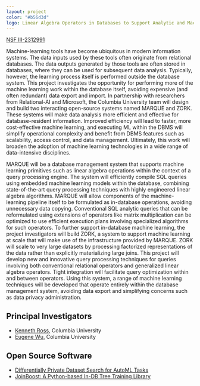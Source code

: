 ```yaml
---
layout: project
color: "#b56d3d"
logo: Linear Algebra Operators in Databases to Support Analytic and Machine-Learning Workloads
---
```


<div class="callout">
  <a href="https://www.nsf.gov/awardsearch/showAward?AWD_ID=2312991">NSF III-2312991</a>
</div>


Machine-learning tools have become ubiquitous in modern information systems. The data inputs used by these tools often originate from relational databases. The data outputs generated by those tools are often stored in databases, where they can be used for subsequent data analysis. Typically, however, the learning process itself is performed outside the database system. This project investigates the opportunity for performing more of the machine learning work within the database itself, avoiding expensive (and often redundant) data export and import. In partnership with researchers from Relational-AI and Microsoft, the Columbia University team will design and build two interacting open-source systems named MARQUE and ZORK. These systems will make data analysis more efficient and effective for database-resident information. Improved efficiency will lead to faster, more cost-effective machine learning, and executing ML within the DBMS will simplify operational complexity and benefit from DBMS features such as scalability, access control, and data management. Ultimately, this work will broaden the adoption of machine learning technologies in a wide range of data-intensive disciplines.

MARQUE will be a database management system that supports machine learning primitives such as linear algebra operations within the context of a query processing engine. The system will efficiently compile SQL queries using embedded machine learning models within the database, combining state-of-the-art query processing techniques with highly engineered linear algebra algorithms. MARQUE will allow components of the machine-learning pipeline itself to be formulated as in-database operations, avoiding unnecessary data copying. Conventional SQL analytic queries that can be reformulated using extensions of operators like matrix multiplication can be optimized to use efficient execution plans involving specialized algorithms for such operators. To further support in-database machine learning, the project investigators will build ZORK, a system to support machine learning at scale that will make use of the infrastructure provided by MARQUE. ZORK will scale to very large datasets by processing factorized representations of the data rather than explicitly materializing large joins. This project will develop new and innovative query processing techniques for queries involving both conventional relational operators and generalized linear algebra operators. Tight integration will facilitate query optimization within and between operators. Using this system, a range of machine learning techniques will be developed that operate entirely within the database management system, avoiding data export and simplifying concerns such as data privacy administration.



## Principal Investigators

* <a href="http://www.cs.columbia.edu/~kar">Kenneth Ross,</a> Columbia University
* <a href="http://www.cs.columbia.edu/~ewu">Eugene Wu,</a> Columbia University 

## Open Source Software

* [Differentially Private Dataset Search for AutoML Tasks](https://github.com/cudbg/Saibot)
* [JoinBoost: A Python-based In-DB Tree Training Library](https://joinboost.readthedocs.io/en/latest/app.html)

<!--## Galleries and Tutorials
-->

